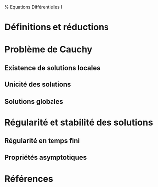 % Equations Différentielles I

Définitions et réductions
============================

Problème de Cauchy
================================

Existence de solutions locales
--------------------------------

Unicité des solutions
-------------------------------

Solutions globales
--------------------------------


Régularité et stabilité des solutions
==========================================

Régularité en temps fini
-----------------------------

Propriétés asymptotiques
-----------------------------



Références
================================================================================